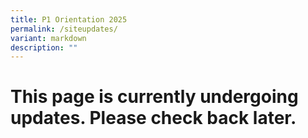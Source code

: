```yaml
---
title: P1 Orientation 2025
permalink: /siteupdates/
variant: markdown
description: ""
---
```

<h1>This page is currently undergoing updates. Please check back later.</h1>
